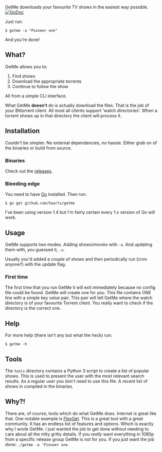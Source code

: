 GetMe downloads your favourite TV shows in the easiest way possible.
[![GoDoc](https://godoc.org/github.com/haarts/getme?status.svg)](https://godoc.org/github.com/haarts/getme)

Just run:
```
$ getme -a "Pioneer one"
```
And you're done!

## What?

GetMe allows you to:

1. Find shows
2. Download the appropriate torrents
3. Continue to follow the show

All from a simple CLI interface.

What GetMe **doesn't** do is actually download the files. That is the job of your
Bittorrent client. All most all clients support 'watch directories'. When a
torrent shows up in that directory the client will process it.

## Installation
Couldn't be simpler. No external dependancies, no hassle. Either grab on of the
binaries or build from source.

### Binaries
Check out the [releases](https://github.com/haarts/getme/releases).

### Bleeding edge
You need to have [Go](golang.org) installed. Then run:

```
$ go get github.com/haarts/getme
```

I've been using version 1.4 but I'm fairly certain every 1.x version of Go will
work.

## Usage

GetMe supports two modes. Adding shows/movies with `-a`. And updating them
with, you guessed it, `-u`.

Usually you'd added a couple of shows and then periodically run (cron anyone?)
with the update flag.

### First time
The first time that you run GetMe it will exit immediately because no config
file could be found. GetMe will create one for you. 
This file contains ONE line with a simple key value pair. This pair will tell
GetMe where the watch directory is of your favourite Torrent client. 
You really want to check if the directory is the correct one.

## Help

For more help (there isn't any but what the heck) run:

```
$ getme -h
```

## Tools

The `tools` directory contains a Python 3 script to create a list of popular
shows. This is used to present the user with the most relevant search results.
As a regular user you don't need to use this file. A recent list of shows in
compiled in the binaries.


## Why?!

There are, of course, tools which do what GetMe does. Internet is great like
that. One notable example is [FlexGet](flexget.com). This is a great tool with
a great community. It has an endless list of features and options. Which is
exactly why I wrote GetMe. I just wanted the job to get done without needing to
care about all the nitty gritty details. If you _really_ want everything in
1080p from a specific release group GetMe is not for you. If you just want the
job done: `./getme -a 'Pioneer one`.
